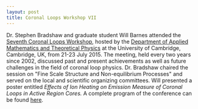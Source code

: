 ```yaml
---
layout: post
title: Coronal Loops Workshop VII
---
```

Dr. Stephen Bradshaw and graduate student Will Barnes attended the [Seventh Coronal Loops Workshop](http://www.damtp.cam.ac.uk/user/astro/cl7/index.html), hosted by the [Department of Applied Mathematics and Theoretical Physics](http://www.damtp.cam.ac.uk/) at the University of Cambridge, Cambridge, UK, from 21-23 July 2015. The meeting, held every two years since 2002, discussed past and present achievements as well as future challenges in the field of coronal loop physics. Dr. Bradshaw chaired the session on "Fine Scale Structure and Non-equilibrium Processes" and served on the local and scientific organizing committees. Will presented a poster entitled *Effects of Ion Heating on Emission Measure of Coronal Loops in Active Region Cores.*  A complete program of the conference can be found [here](http://www.damtp.cam.ac.uk/user/astro/cl7/program.html).
